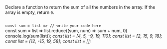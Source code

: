 Declare a function to
return the sum of all the numbers
in the array.
If the array is empty, return `0`.

<codeblock language="javascript" type="exercise" testMode="multipleInput">
<code>
const sum = list => // write your code here
</code>

<solution>
const sum = list => list.reduce((sum, num) => sum + num, 0)
</solution>

<testcases>
<caller>
console.log(sum(list));
</caller>
<testcase>
<i>
const list = [4, 5, -9, 19, 110];
</i>
</testcase>
<testcase>
<i>
const list = [2, 15, 9, 18];
</i>
</testcase>
<testcase>
<i>
const list = [12, -15, 19, 58];
</i>
</testcase>
<testcase>
<i>
const list = [];
</i>
</testcase>
</testcases>
</codeblock>
